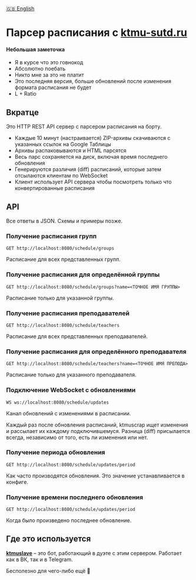 [🇬🇧 English](/README.md)

# Парсер расписания с [ktmu-sutd.ru](https://ktmu-sutd.ru)

#### Небольшая заметочка
- Я в курсе что это говнокод
- Абсолютно поебать
- Никто мне за это не платит
- Это последняя версия, больше обновлений после изменения формата расписания не будет
- L + Ratio

## Вкратце 
Это HTTP REST API сервер с парсером расписания на борту.
- Каждые 10 минут (настраивается) ZIP-архивы
скачиваются с указанных ссылок на Google Таблицы
- Архивы распаковываются и HTML парсятся
- Весь парс сохраняется на диск,
включая время последнего обновления
- Генерируются различия (diff) расписаний,
которые затем отсылаются клиентам
по WebSocket
- Клиент использует API сервера
чтобы посмотреть только что
конвертированные расписания

## API
Все ответы в JSON.
Схемы и примеры позже.

### Получение расписания групп
`GET http://localhost:8080/schedule/groups`

Расписание для всех представленных групп.

### Получение расписания для определённой группы
`GET http://localhost:8080/schedule/groups?name=<ТОЧНОЕ ИМЯ ГРУППЫ>`

Расписание только для указанной группы.

### Получение расписания преподавателей
`GET http://localhost:8080/schedule/teachers`

Расписание для всех представленных преподавателей.

### Получение расписания для определённого преподавателя
`GET http://localhost:8080/schedule/teachers?name=<ТОЧНОЕ ИМЯ ПРЕПОДА>`

Расписание только для указанного преподавателя.

### Подключение WebSocket с обновлениями
`WS ws://localhost:8080/schedule/updates`

Канал обновлений с изменениями в расписании.

Каждый раз после обновления расписаний,
ktmuscrap ищет изменения и рассылает
их каждому подключившемуся.
Разница (diff) присылается
всегда, независимо от того,
есть ли изменения или нет.

### Получение периода обновления
`GET http://localhost:8080/schedule/updates/period`

Как часто производятся обновления.
Это значение устанавливается в конфиге.

### Получение времени последнего обновления
`GET http://localhost:8080/schedule/updates/period`

Когда было произведено последнее обновление.

## Где это используется
[**ktmuslave**](https://github.com/kerdl/ktmuslave)
– это бот, работающий в дуэте с
этим сервером.
Работает как в ВК, так и в Telegram.

Бесполезно для чего-либо ещё 🤔
